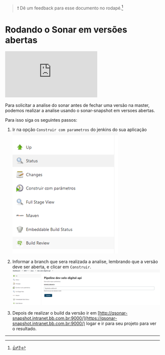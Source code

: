 > :exclamation: Dê um feedback para esse documento no rodapé.[^1]

# Rodando o Sonar em versões abertas
![](https://eni.bb.com.br/eni1/matomo.php?idsite=469&amp;rec=1&amp;url=https://fontes.intranet.bb.com.br/dev/publico/roteiros/-/blob/master/sonar/arquivados/sonar-snapshot.md&amp;action_name=sonar/arquivados/sonar-snapshot)


Para solicitar a analise do sonar antes de fechar uma versão na master, podemos realizar a analise usando o sonar-snapshot em versoes abertas.

Para isso siga os seguintes passos:

1. Ir na opção `Construir com parametros` do jenkins do sua aplicação 
![image](imagens/Sonar-Snapshot-Jenkins-01.png)

2. Informar a branch que sera realizada a analise, lembrando que a versão deve ser aberta, e clicar em `Construir`.
![image](imagens/Sonar-Snapshot-Jenkins-02.png)

3. Depois de realizar o build da versão ir em [http://qsonar-snapshot.intranet.bb.com.br:9000/](https://qsonar-snapshot.intranet.bb.com.br:9000/) logar e ir para seu projeto para ver o resultado.
---
[^1]: [👍👎](http://feedback.dev.intranet.bb.com.br/?origem=roteiros&url_origem=fontes.intranet.bb.com.br/dev/publico/roteiros/-/blob/master/sonar/sonar-snapshot.md&internalidade=sonar/sonar-snapshot)
